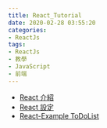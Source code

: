 ```yaml
---
title: React_Tutorial
date: 2020-02-28 03:55:20
categories:
- ReactJs
tags:
- ReactJs
- 教學
- JavaScript
- 前端
---
```


* [React 介紹](/ReactIntro)
* [React 設定](/react-setting)
* [React-Example ToDoList](/react-todolist)
